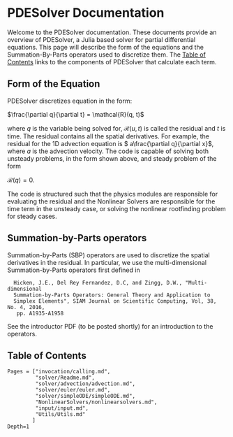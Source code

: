 # PDESolver Documentation
Welcome to the PDESolver documentation.  These documents provide an overview
of PDESolver, a Julia based solver for partial differential equations.
This page will describe the form of the equations and the Summation-By-Parts
operators used to discretize them.  The [Table of Contents](@ref) links to
the components of PDESolver that calculate each term.

## Form of the Equation

PDESolver discretizes equation in the form:

$\frac{\partial q}{\partial t} = \mathcal{R}(q, t)$

where $q$ is the variable being solved for, $\mathcal{R}(u, t)$ is called the
residual and $t$ is time.
The residual contains all the spatial derivatives.  For example, the residual
for the 1D advection equation is $ a\frac{\partial q}{\partial x}$, where
$a$ is the advection velocity.
The code is capable of solving both unsteady problems, in the form shown above,
and steady problem of the form

$\mathcal{R}(q) = 0.$

The code is structured such that the physics modules are responsible for 
evaluating the residual and the Nonlinear Solvers are responsible for the
time term in the unsteady case, or solving the nonlinear rootfinding problem
for steady cases.

## Summation-by-Parts operators

Summation-by-Parts (SBP) operators are used to discretize the spatial derivatives in
the residual. In particular, we use the multi-dimensional Summation-by-Parts
operators first defined in 

```
  Hicken, J.E., Del Rey Fernandez, D.C, and Zingg, D.W., "Multi-dimensional 
  Summation-by-Parts Operators: General Theory and Application to 
  Simplex Elements", SIAM Journal on Scientific Computing, Vol, 38, No. 4, 2016,
   pp. A1935-A1958
```

See the introductor PDF (to be posted shortly) for an introduction to the
operators.

## Table of Contents
```@contents
Pages = ["invocation/calling.md",
         "solver/Readme.md",
         "solver/advection/advection.md",
         "solver/euler/euler.md",
         "solver/simpleODE/simpleODE.md",
         "NonlinearSolvers/nonlinearsolvers.md",
         "input/input.md",
         "Utils/Utils.md"
        ]
Depth=1
```

